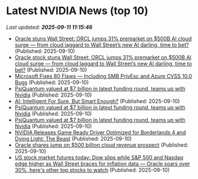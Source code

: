# Latest NVIDIA News (top 10)
_Last updated: **2025-09-11 11:15:46**_

- [Oracle stuns Wall Street: ORCL jumps 31% premarket on $500B AI cloud surge — from cloud laggard to Wall Street’s new AI darling, time to bet?](https://economictimes.indiatimes.com/news/international/us/oracle-stuns-wall-street-orcl-jumps-31-premarket-on-500b-ai-cloud-surge-from-cloud-laggard-to-wall-streets-new-ai-darling-time-to-bet/articleshow/123807891.cms) (Published: 2025-09-10)
- [Oracle stock stuns Wall Street: ORCL jumps 31% premarket on $500B AI cloud surge — from cloud laggard to Wall Street’s new AI darling, time to bet?](https://economictimes.indiatimes.com/news/international/us/oracle-orcl-stock-stuns-wall-street-orcl-jumps-31-premarket-on-500b-ai-cloud-surge-from-cloud-laggard-to-wall-streets-new-ai-darling-time-to-bet/articleshow/123807891.cms) (Published: 2025-09-10)
- [Microsoft Fixes 80 Flaws — Including SMB PrivEsc and Azure CVSS 10.0 Bugs](https://thehackernews.com/2025/09/microsoft-fixes-80-flaws-including-smb.html) (Published: 2025-09-10)
- [PsiQuantum valued at $7 billion in latest funding round, teams up with Nvidia](https://biztoc.com/x/ff2e083e371c8dad) (Published: 2025-09-10)
- [AI: Intelligent For Sure, But Smart Enough?](https://www.forbes.com/sites/kjartanrist/2025/09/10/ai-intelligent-for-sure-but-smart-enough/) (Published: 2025-09-10)
- [PsiQuantum valued at $7 billion in latest funding round, teams up with Nvidia](https://consent.yahoo.com/v2/collectConsent?sessionId=1_cc-session_27654e15-a66d-47f0-bbab-84bb2e3dec10) (Published: 2025-09-10)
- [PsiQuantum valued at $7 billion in latest funding round, teams up with Nvidia](https://www.channelnewsasia.com/business/psiquantum-valued-7-billion-in-latest-funding-round-teams-up-nvidia-5342171) (Published: 2025-09-10)
- [NVIDIA Releases Game Ready Driver Optimized for Borderlands 4 and Dying Light: The Beast](https://wccftech.com/nvidia-releases-game-ready-driver-borderlands-4-dying-light-the-beast/) (Published: 2025-09-10)
- [Oracle shares jump on $500 billion cloud revenue prospect](https://www.rte.ie/news/business/2025/0910/1532766-oracle-shares-soar/) (Published: 2025-09-10)
- [US stock market futures today: Dow slips while S&P 500 and Nasdaq edge higher as Wall Street braces for inflation data — Oracle soars over 30%, here's other top stocks to watch](https://economictimes.indiatimes.com/news/international/us/us-stock-market-futures-today-dow-slips-while-sp-500-and-nasdaq-edge-higher-as-wall-street-braces-for-inflation-data-oracle-soars-over-30-heres-other-top-stocks-to-watch/articleshow/123807032.cms) (Published: 2025-09-10)
